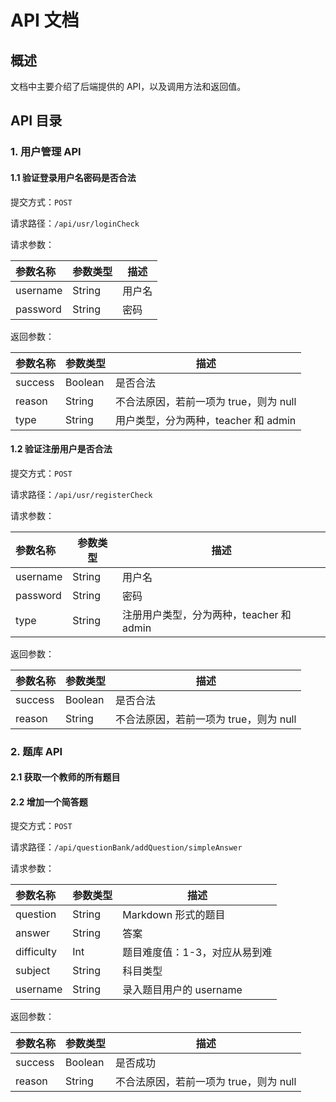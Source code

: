 # API 文档

## 概述 

文档中主要介绍了后端提供的 API，以及调用方法和返回值。

## API 目录

### 1. 用户管理 API

#### 1.1 验证登录用户名密码是否合法

提交方式：`POST`

请求路径：`/api/usr/loginCheck`

请求参数：

| 参数名称 | 参数类型 | 描述   |
| :------- | -------- | ------ |
| username | String   | 用户名 |
| password | String   | 密码   |

返回参数：

| 参数名称 | 参数类型 | 描述                                   |
| :------- | -------- | -------------------------------------- |
| success  | Boolean  | 是否合法                               |
| reason   | String   | 不合法原因，若前一项为 true，则为 null |
| type     | String   | 用户类型，分为两种，teacher 和 admin   |

#### 1.2 验证注册用户是否合法

提交方式：`POST`

请求路径：`/api/usr/registerCheck`

请求参数：

| 参数名称 | 参数类型 | 描述                                     |
| :------- | -------- | ---------------------------------------- |
| username | String   | 用户名                                   |
| password | String   | 密码                                     |
| type     | String   | 注册用户类型，分为两种，teacher 和 admin |

返回参数：

| 参数名称 | 参数类型 | 描述                                   |
| :------- | -------- | -------------------------------------- |
| success  | Boolean  | 是否合法                               |
| reason   | String   | 不合法原因，若前一项为 true，则为 null |

### 2. 题库 API

#### 2.1 获取一个教师的所有题目

#### 2.2 增加一个简答题

提交方式：`POST`

请求路径：`/api/questionBank/addQuestion/simpleAnswer`

请求参数：

| 参数名称   | 参数类型 | 描述                          |
| :--------- | -------- | ----------------------------- |
| question   | String   | Markdown 形式的题目           |
| answer     | String   | 答案                          |
| difficulty | Int      | 题目难度值：1-3，对应从易到难 |
| subject    | String   | 科目类型                      |
| username   | String   | 录入题目用户的 username       |

返回参数：

| 参数名称 | 参数类型 | 描述                                   |
| :------- | -------- | -------------------------------------- |
| success  | Boolean  | 是否成功                               |
| reason   | String   | 不合法原因，若前一项为 true，则为 null |

### 
